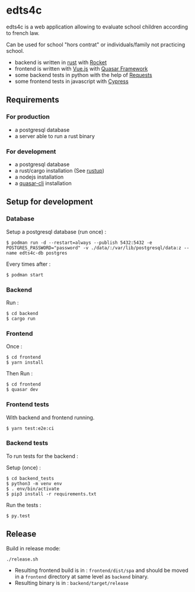 # edts4c

edts4c is a web application allowing to evaluate school children according to french law.

Can be used for school "hors contrat" or individuals/family not practicing school.


* backend is written in [rust](https://www.rust-lang.org/) with [Rocket](https://rocket.rs)
* frontend is written with [Vue.js](https://vuejs.org/) with [Quasar Framework](https://quasar.dev/)
* some backend tests in python with the help of [Requests](https://requests.readthedocs.io/en/master/)
* some frontend tests in javascript with [Cypress](https://www.cypress.io/)


## Requirements

### For production

* a postgresql database
* a server able to run a rust binary


### For development

* a postgresql database
* a rust/cargo installation (See [rustup](https://rustup.rs/))
* a nodejs installation
* a [quasar-cli](https://quasar.dev/quasar-cli/installation) installation


## Setup for development

### Database

Setup a postgresql database (run once) :

```
$ podman run -d --restart=always --publish 5432:5432 -e POSTGRES_PASSWORD="password" -v ./data/:/var/lib/postgresql/data:z --name edts4c-db postgres
```

Every times after :

```
$ podman start
```

### Backend

Run :

```
$ cd backend
$ cargo run
```

### Frontend

Once :

```
$ cd frontend
$ yarn install
```


Then Run :

```
$ cd frontend
$ quasar dev
```

### Frontend tests

With backend and frontend running.

```
$ yarn test:e2e:ci
```

### Backend tests

To run tests for the backend :

Setup (once) :

```
$ cd backend_tests
$ python3 -m venv env
$ . env/bin/activate
$ pip3 install -r requirements.txt
```

Run the tests :

```
$ py.test
```

## Release

Build in release mode:

```
./release.sh
```

* Resulting frontend build is in : `frontend/dist/spa` and should be moved in a `frontend` directory at same level as `backend` binary.
* Resulting binary is in : `backend/target/release`
